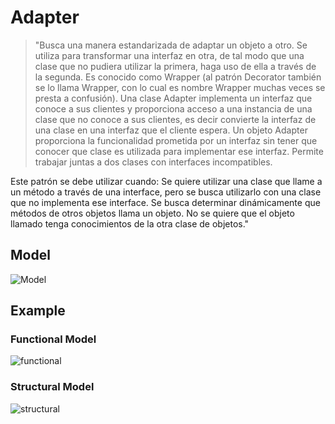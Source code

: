 # Adapter

>"Busca una manera estandarizada de adaptar un objeto a otro. Se utiliza para transformar una interfaz en otra, de tal modo que una clase que no pudiera utilizar la primera, haga uso de ella a través de la segunda.
Es conocido como Wrapper (al patrón Decorator también se lo llama Wrapper, con lo cual es nombre Wrapper muchas veces se presta a confusión).
Una clase Adapter implementa un interfaz que conoce a sus clientes y proporciona acceso a una instancia de una clase que no conoce a sus clientes, es decir convierte la interfaz de una clase en una interfaz que el cliente espera. Un objeto Adapter proporciona la funcionalidad prometida por un interfaz sin tener que conocer que clase es utilizada para implementar ese interfaz. Permite trabajar juntas a dos clases con interfaces incompatibles.

Este patrón se debe utilizar cuando:
Se quiere utilizar una clase que llame a un método a través de una interface, pero se busca utilizarlo con una clase que no implementa ese interface.
Se busca determinar dinámicamente que métodos de otros objetos llama un objeto.
No se quiere que el objeto llamado tenga conocimientos de la otra clase de objetos."

## Model
![Model](Adapter.PNG)

## Example

### Functional Model
  ![functional](exercise/functional.png)

### Structural Model
  ![structural](exercise/structural.png)
